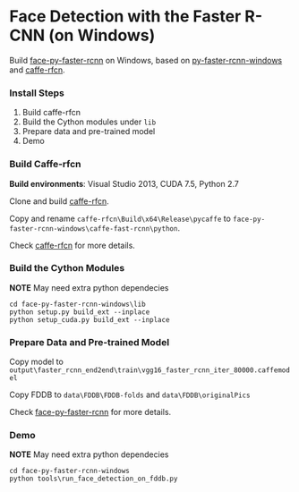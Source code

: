 # Face Detection with the Faster R-CNN (on Windows)

Build [face-py-faster-rcnn](https://github.com/playerkk/face-py-faster-rcnn) on Windows, based on [py-faster-rcnn-windows](https://github.com/MrGF/py-faster-rcnn-windows) and [caffe-rfcn](https://github.com/daijifeng001/caffe-rfcn).

### Install Steps

1. Build caffe-rfcn
2. Build the Cython modules under `lib`
3. Prepare data and pre-trained model
4. Demo

### Build Caffe-rfcn

**Build environments**: Visual Studio 2013, CUDA 7.5, Python 2.7

Clone and build [caffe-rfcn](https://github.com/daijifeng001/caffe-rfcn).

Copy and rename `caffe-rfcn\Build\x64\Release\pycaffe` to `face-py-faster-rcnn-windows\caffe-fast-rcnn\python`.

Check [caffe-rfcn](https://github.com/daijifeng001/caffe-rfcn) for more details.

### Build the Cython Modules

**NOTE** May need extra python dependecies

    cd face-py-faster-rcnn-windows\lib
    python setup.py build_ext --inplace
    python setup_cuda.py build_ext --inplace

### Prepare Data and Pre-trained Model

Copy model to `output\faster_rcnn_end2end\train\vgg16_faster_rcnn_iter_80000.caffemodel`

Copy FDDB to `data\FDDB\FDDB-folds` and `data\FDDB\originalPics`

Check [face-py-faster-rcnn](https://github.com/playerkk/face-py-faster-rcnn) for more details.

### Demo

**NOTE** May need extra python dependecies

    cd face-py-faster-rcnn-windows
    python tools\run_face_detection_on_fddb.py

